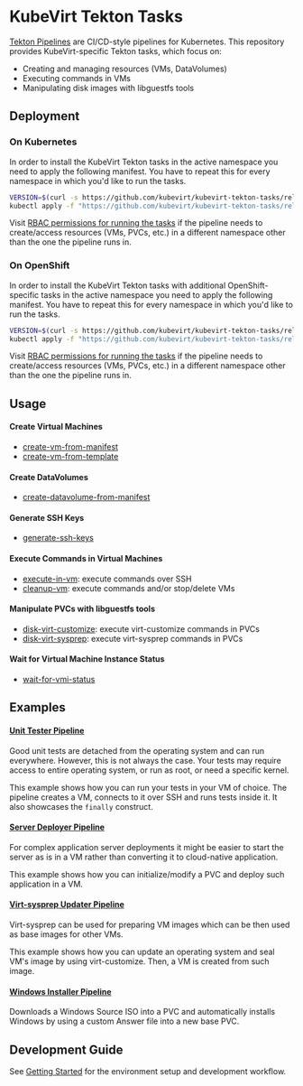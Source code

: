 # KubeVirt Tekton Tasks

[Tekton Pipelines](https://github.com/tektoncd/pipeline) are CI/CD-style pipelines for Kubernetes.
This repository provides KubeVirt-specific Tekton tasks, which focus on:

- Creating and managing resources (VMs, DataVolumes)
- Executing commands in VMs
- Manipulating disk images with libguestfs tools

## Deployment

### On Kubernetes

In order to install the KubeVirt Tekton tasks in the active namespace you need to apply the following manifest.
You have to repeat this for every namespace in which you'd like to run the tasks.

```bash
VERSION=$(curl -s https://github.com/kubevirt/kubevirt-tekton-tasks/releases/latest | grep -o "v[0-9]\.[0-9]*\.[0-9]*")
kubectl apply -f "https://github.com/kubevirt/kubevirt-tekton-tasks/releases/download/${VERSION}/kubevirt-tekton-tasks-kubernetes.yaml"
```

Visit [RBAC permissions for running the tasks](docs/tasks-rbac-permissions.md) if the pipeline needs to create/access resources (VMs, PVCs, etc.) in a different namespace other than the one the pipeline runs in.

### On OpenShift

In order to install the KubeVirt Tekton tasks with additional OpenShift-specific tasks in the active namespace you need to apply the following manifest.
You have to repeat this for every namespace in which you'd like to run the tasks.

```bash
VERSION=$(curl -s https://github.com/kubevirt/kubevirt-tekton-tasks/releases/latest | grep -o "v[0-9]\.[0-9]*\.[0-9]*")
kubectl apply -f "https://github.com/kubevirt/kubevirt-tekton-tasks/releases/download/${VERSION}/kubevirt-tekton-tasks-openshift.yaml"
```

Visit [RBAC permissions for running the tasks](docs/tasks-rbac-permissions.md) if the pipeline needs to create/access resources (VMs, PVCs, etc.) in a different namespace other than the one the pipeline runs in.


## Usage

#### Create Virtual Machines

- [create-vm-from-manifest](tasks/create-vm-from-manifest)
- [create-vm-from-template](tasks/create-vm-from-template)

#### Create DataVolumes

- [create-datavolume-from-manifest](tasks/create-datavolume-from-manifest)

#### Generate SSH Keys

- [generate-ssh-keys](tasks/generate-ssh-keys)

#### Execute Commands in Virtual Machines

- [execute-in-vm](tasks/execute-in-vm): execute commands over SSH
- [cleanup-vm](tasks/cleanup-vm): execute commands and/or stop/delete VMs

#### Manipulate PVCs with libguestfs tools

- [disk-virt-customize](tasks/disk-virt-customize): execute virt-customize commands in PVCs
- [disk-virt-sysprep](tasks/disk-virt-sysprep): execute virt-sysprep commands in PVCs

#### Wait for Virtual Machine Instance Status

- [wait-for-vmi-status](tasks/wait-for-vmi-status)

## Examples

#### [Unit Tester Pipeline](examples/pipelines/unit-tester) 

Good unit tests are detached from the operating system and can run everywhere.
However, this is not always the case. Your tests may require access to entire operating system, or run as root,
or need a specific kernel.

This example shows how you can run your tests in your VM of choice.
The pipeline creates a VM, connects to it over SSH and runs tests inside it.
It also showcases the `finally` construct.


#### [Server Deployer Pipeline](examples/pipelines/server-deployer)

For complex application server deployments it might be easier to start the server as is in a VM rather than converting it to cloud-native application.

This example shows how you can initialize/modify a PVC and deploy such application in a VM.

#### [Virt-sysprep Updater Pipeline](examples/pipelines/virt-sysprep-updater)

Virt-sysprep can be used for preparing VM images which can be then used as base images for other VMs.

This example shows how you can update an operating system and seal VM's image by using virt-customize.
Then, a VM is created from such image.

#### [Windows Installer Pipeline](examples/pipelines/windows-installer)

Downloads a Windows Source ISO into a PVC and automatically installs Windows by using a custom Answer file into a new base PVC.

## Development Guide

See [Getting Started](docs/getting-started.md) for the environment setup and development workflow.
